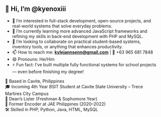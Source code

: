 ## 👋 Hi, I’m @kyenoxiii

- 👀 I’m interested in full-stack development, open-source projects, and real-world systems that solve everyday problems.
- 🌱 I’m currently learning more advanced JavaScript frameworks and refining my skills in back-end development with PHP and MySQL.
- 💞️ I’m looking to collaborate on practical student-based systems, inventory tools, or anything that enhances productivity.
- 📫 How to reach me: **kylejannsenn@gmail.com** | 📱 +63 965 681 7848
- 😄 Pronouns: He/Him
- ⚡ Fun fact: I’ve built multiple fully functional systems for school projects — even before finishing my degree!

📍 Based in Cavite, Philippines  
🎓 Incoming 4th Year BSIT Student at Cavite State University – Trece Martires City Campus  
🏅 Dean’s Lister (Freshman & Sophomore Year)  
💼 Former Encoder at JAE Philippines (2020–2022)  
🛠️ Skilled in PHP, Python, Java, HTML, MySQL
